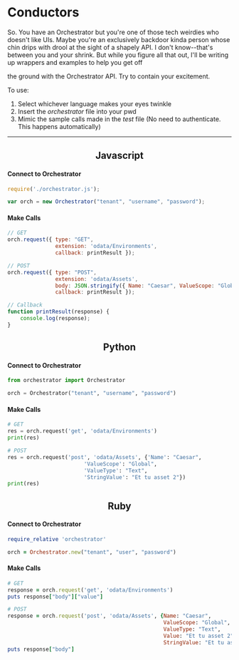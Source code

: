 
# Conductors

So. You have an Orchestrator but you're one of those tech weirdies who doesn't like UIs. Maybe you're an exclusively backdoor kinda person whose chin drips with drool at the sight of a shapely API. I don't know--that's between you and your shrink. But while you figure all that out, I'll be writing up wrappers and examples to help you get off

the ground with the Orchestrator API. Try to contain your excitement.

To use:
1. Select whichever language makes your eyes twinkle
2. Insert the *orchestrator* file into your pwd
3. Mimic the sample calls made in the *test* file
(No need to authenticate. This happens automatically)
***


<h2 align="center">Javascript</h2>

#### Connect to Orchestrator
```javascript
require('./orchestrator.js');

var orch = new Orchestrator("tenant", "username", "password");
```

#### Make Calls
```javascript
// GET
orch.request({ type: "GET", 
               extension: 'odata/Environments',
               callback: printResult });

// POST
orch.request({ type: "POST", 
               extension: 'odata/Assets',
               body: JSON.stringify({ Name: "Caesar", ValueScope: "Global" }),
               callback: printResult });

// Callback
function printResult(response) {
	console.log(response);
}
```


<h2 align="center">Python</h2>

#### Connect to Orchestrator
```python
from orchestrator import Orchestrator

orch = Orchestrator("tenant", "username", "password")
```

#### Make Calls
```python
# GET
res = orch.request('get', 'odata/Environments')
print(res)

# POST
res = orch.request('post', 'odata/Assets', {'Name': "Caesar",
					    'ValueScope': "Global",
					    'ValueType': "Text",
  					    'StringValue': "Et tu asset 2"})
print(res)
```


<h2 align="center">Ruby</h2>

#### Connect to Orchestrator
```ruby
require_relative 'orchestrator'

orch = Orchestrator.new("tenant", "user", "password")
```

#### Make Calls
```ruby
# GET
response = orch.request('get', 'odata/Environments')
puts response["body"]["value"]

# POST
response = orch.request('post', 'odata/Assets', {Name: "Caesar",
                                                 ValueScope: "Global",
                                                 ValueType: "Text",
                                                 Value: "Et tu asset 2",
                                                 StringValue: "Et tu asset 2"})
puts response["body"]
```
